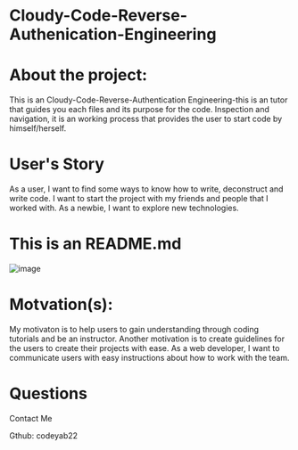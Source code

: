 # Cloudy-Code-Reverse-Authenication-Engineering

# About the project:

This is an Cloudy-Code-Reverse-Authentication Engineering-this is an tutor that guides you each files and its purpose for the code. Inspection and navigation, 
it is an working process that provides the user to start code by himself/herself. 

# User's Story

As a user, I want to find some ways to know how to write, deconstruct and write code. I want to start the project with my friends and people that I worked with. 
As a newbie, I want to explore new technologies.

# This is an README.md

![image](https://drive.google.com/uc?export=view&id=1C_-ihsXQaLUvvo8GRyVg-QSqupNQVzSP)

# Motvation(s):

My motivaton is to help users to gain understanding through coding tutorials and be an instructor. Another motivation is to 
create guidelines for the users to create their projects with ease. As a web developer,  I want to communicate users with 
easy instructions about how to work with the team.


# Questions

Contact Me

Gthub: codeyab22
